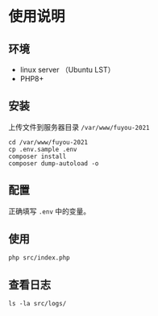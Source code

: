 # 使用说明

## 环境

-   linux server （Ubuntu LST）
-   PHP8+

## 安装

上传文件到服务器目录 `/var/www/fuyou-2021`

```shell
cd /var/www/fuyou-2021
cp .env.sample .env
composer install
composer dump-autoload -o
```

## 配置

正确填写 `.env` 中的变量。

## 使用

```shell
php src/index.php
```

## 查看日志

```shell
ls -la src/logs/
```
